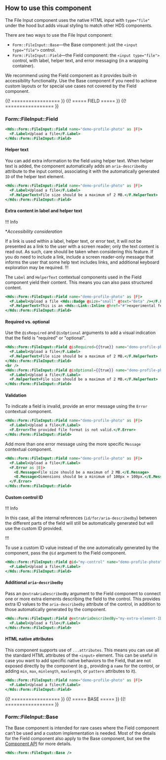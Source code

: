 ## How to use this component

The File Input component uses the native HTML input with `type="file"` under the hood but adds visual styling to match other HDS components.

There are two ways to use the File Input component:

- `Form::FileInput::Base`—the Base component: just the `<input type="file">` control.
- `Form::FileInput::Field`—the Field component: the `<input type="file">` control, with label, helper text, and error messaging (in a wrapping container).

We recommend using the Field component as it provides built-in accessibility functionality. Use the Base component if you need to achieve custom layouts or for special use cases not covered by the Field component.

{{! ================= }} {{! ===== FIELD ===== }} {{! ================= }}

### Form::FileInput::Field

```handlebars
<Hds::Form::FileInput::Field name="demo-profile-photo" as |F|>
  <F.Label>Upload a file</F.Label>
</Hds::Form::FileInput::Field>
```

#### Helper text

You can add extra information to the field using helper text. When helper text is added, the component automatically adds an `aria-describedby` attribute to the input control, associating it with the automatically generated `ID` of the helper text element.

```handlebars
<Hds::Form::FileInput::Field name="demo-profile-photo" as |F|>
  <F.Label>Upload a file</F.Label>
  <F.HelperText>File size should be a maximum of 2 MB.</F.HelperText>
</Hds::Form::FileInput::Field>
```

#### Extra content in label and helper text

!!! Info

**Accessibility consideration*

If a link is used within a label, helper text, or error text, it will not be presented as a link to the user with a screen reader; only the text content is read out. As such, care should be taken when considering this feature. If you do need to include a link, include a screen reader-only message that informs the user that some help text includes links, and additional keyboard exploration may be required.
!!!

The `Label` and `HelperText` contextual components used in the Field component yield their content. This means you can also pass structured content.

```handlebars
<Hds::Form::FileInput::Field name="demo-profile-photo" as |F|>
  <F.Label>Upload a file <Hds::Badge @size="small" @text="Beta" /></F.Label>
  <F.HelperText>This is an <Hds::Link::Inline @href="#">experimental feature</Hds::Link::Inline>.</F.HelperText>
</Hds::Form::FileInput::Field>
```

#### Required vs. optional

Use the `@isRequired` and `@isOptional` arguments to add a visual indication that the field is "required" or "optional".

```handlebars
<Hds::Form::FileInput::Field @isRequired={{true}} name="demo-profile-photo" as |F|>
  <F.Label>Upload a file</F.Label>
  <F.HelperText>File size should be a maximum of 2 MB.</F.HelperText>
</Hds::Form::FileInput::Field>
<br />
<Hds::Form::FileInput::Field @isOptional={{true}} name="demo-profile-photo" as |F|>
  <F.Label>Upload a file</F.Label>
  <F.HelperText>File size should be a maximum of 2 MB.</F.HelperText>
</Hds::Form::FileInput::Field>
```

#### Validation

To indicate a field is invalid, provide an error message using the `Error` contextual component.

```handlebars
<Hds::Form::FileInput::Field name="demo-profile-photo" as |F|>
  <F.Label>Upload a file</F.Label>
  <F.Error>The provided file format is not valid.</F.Error>
</Hds::Form::FileInput::Field>
```

Add more than one error message using the more specific `Message` contextual component.

```handlebars
<Hds::Form::FileInput::Field name="demo-profile-photo" as |F|>
  <F.Label>Upload a file</F.Label>
  <F.Error as |E|>
    <E.Message>File size should be a maximum of 2 MB.</E.Message>
    <E.Message>Dimensions should be a minimum of 100px × 100px.</E.Message>
  </F.Error>
</Hds::Form::FileInput::Field>
```

#### Custom control ID

!!! Info

In this case, all the internal references (`id/for/aria-describedby`) between the different parts of the field will still be automatically generated but will use the custom ID provided.

!!!

To use a custom ID value instead of the one automatically generated by the component, pass the `@id` argument to the Field component.

```handlebars
<Hds::Form::FileInput::Field @id="my-control" name="demo-profile-photo" as |F|>
  <F.Label>Upload a file</F.Label>
</Hds::Form::FileInput::Field>
```

#### Additional `aria-describedby`

Pass an `@extraAriaDescribedBy` argument to the Field component to connect one or more extra elements describing the field to the control. This provides extra ID values to the `aria-describedby` attribute of the control, in addition to those automatically generated by the component.

```handlebars
<Hds::Form::FileInput::Field @extraAriaDescribedBy="my-extra-element-ID" name="demo-profile-photo" as |F|>
  <F.Label>Upload a file</F.Label>
</Hds::Form::FileInput::Field>
```

#### HTML native attributes

This component supports use of `...attributes`. This means you can use all the standard HTML attributes of the `<input>` element. This can be useful in case you want to add specific native behaviors to the Field, that are not exposed directly by the component (e.g., providing a `name` for the control, or adding `min`, `max`, `minlength`, `maxlength`, or `pattern` attributes to it).

```handlebars
<Hds::Form::FileInput::Field name="demo-profile-photo" as |F|>
  <F.Label>Upload a file</F.Label>
</Hds::Form::FileInput::Field>
```

{{! ================= }} {{! ===== BASE ===== }} {{! ================= }}

### Form::FileInput::Base

The Base component is intended for rare cases where the Field component can’t be used and a custom implementation is needed. Most of the details for the Field component also apply to the Base component, but see the [Component API](#component-api) for more details.

```handlebars
<Hds::Form::FileInput::Base />
```
